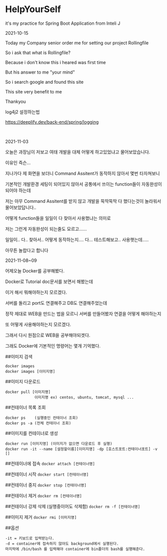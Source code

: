 # HelpYourSelf

it's my practice for Spring Boot Application from Inteli J

2021-10-15

Today my Company senior order me for setting our project Rollingfile

So i ask that what is Rollingfile?

Because i don't know this i heared was first time

But his answer to me "your mind"

So i search google and found this site

This site very benefit to me

Thankyou

log4j2 설정하는법

https://deeplify.dev/back-end/spring/logging





<br>





2021-11-03

오늘은 과장님이 저보고 여태 개발을 대체 어떻게 하고있었냐고 물어보았습니다.

이유인 즉슨...

지나가다 제 화면을 보더니 Command Assitent가 동작하지 않아서 몇번 타자쳐보니

기본적인 개발환경 세팅이 되어있지 않아서 공통에서 쓰이는 function들이 자동완성이 되어야 하는데

저는 아무 Command Assitent를 받지 않고 개발을 뚝딱뚝딱 다 했다는것이 놀라워서 물어보았답니다..

어떻게 function들을 일일이 다 찾아서 사용했냐는 의미로

저는 그런게 자동완성이 되는줄도 모르고......

일일이.. 다.. 찾아서.. 어떻게 동작하는지.... 다... 테스트해보고.. 사용햇는데.....

아무튼 놀랍다고 합니다




2021-11-08~09

어제오늘 Docker를 공부해봤다.

Docker로 Tutorial doc문서를 보면서 해봤는데

이거 해서 뭐해야하는지 모르겠다.

서버를 돌리고 port도 연결해주고 DB도 연결해주었는데

정작 제대로 WEB을 만드는 법을 모르니 서버를 만들어봤자 연결을 어떻게 해야하는지

또 어떻게 사용해야하는지 모르겠다.

그래서 다시 원점으로 WEB을 공부해야되겟다.

그래도 Docker에 기본적인 명령어는 몇개 기억했다.

##이미지 검색
```
docker images
docker images [이미지명]
```
##이미지 다운로드
```
docker pull [이미지명]
             이미지명 ex) centos, ubuntu, tomcat, mysql ...
```
##컨테이너 목록 조회
```
docker ps    (실행중인 컨테이너 조회)
docker ps -a (전체 컨테이너 조회)
```
##이미지를 컨테이너로 생성
```
docker run [이미지명] (이미지가 없으면 다운로드 후 실행)
docker run -it --name [설정할이름][이미지명] -dp [호스트포트:컨테이너포트] -v []
```
##컨테이너에 접속
```docker attach [컨테이너명]```

##컨테이너 시작
```docker start [컨테이너명]```

##컨테이너 중지
```docker stop [컨테이너명]```

##컨테이너 제거
```docker rm [컨테이너명]```

##컨테이너 강제 삭제 (실행중이어도 삭제함)
```docker rm -f [컨테이너명]```

##이미지 제거
```docker rmi [이미지명]```

##옵션
```
-it = 키보드로 입력받는다.
-d = container에 접속하지 않아도 background에서 실행된다.
마지막에 /bin/bash 를 입력해야 container에 bin폴더의 bash를 실행해준다.
```


